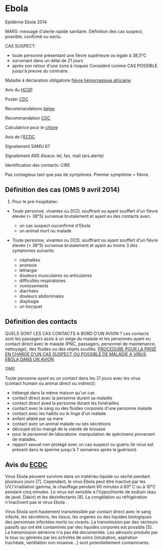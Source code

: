 Ebola
=====

Epidémie Ebola 2014

MARS: message d'alerte rapide sanitaire. Définition des cas suspect, possible, confirmé ou exclu.

CAS SUSPECT: 
- toute personne présentant une fièvre supérieure ou égale à 38,5°C
- survenant dans un délai de 21 jours
- après son retour d'une zone à risques
Considéré comme CAS POSSIBLE jusqu'à preuve du contraire.

Maladie à déclaration obligatoire [fièvre hémorragique africaine](https://www.formulaires.modernisation.gouv.fr/gf/cerfa_12200.do)

Avis du [HCSP](http://www.hcsp.fr/explore.cgi/avisrapportsdomaine?clefr=414)

Poster [CDC](http://www.cdc.gov/HAI/pdfs/ppe/ppeposter1322.pdf)

Recommandations [belge](http://www.health.belgium.be/internet2Prd/groups/public/@public/@shc/documents/ie2divers/19097511_fr.pdf)

Recommandation [CDC](http://emergency.cdc.gov/han/han00364.asp)

Calculatrice pour le [chlore](http://www.aly-abbara.com/utilitaires/calcul%20imc/calculatrice_degre_chlorometrique.html)

Avis de l'[ECDC](http://www.ecdc.europa.eu/en/press/news/_layouts/forms/News_DispForm.aspx?List=8db7286c-fe2d-476c-9133-18ff4cb1b568&ID=1041)

Signalement SAMU 67

Signalement ARS Alsace: tel, fax, mail (ars.alerte)

Identification des contacts: CIRE

Pas contagieux tant que pas de sympômes. Premier symptôme = fièvre.

Définition des cas (OMS 9 avril 2014)
-------------------------------------

1. Pour le pré-hospitalier:

- Toute personne, vivantes ou DCD, souffrant ou ayant souffert d'un fièvre élevée (> 38°5) survenue brutalement et ayant eu des contacts avec:
  - un cas suspect ouconfirmé d'Ebola
  - un animal mort ou malade

- Toute personne, vivantes ou DCD, souffrant ou ayant souffert d'un fièvre élevée (> 38°5) survenue brutalement et ayant au moins 3 des symptomes suivants:
  - céphalées
  - anorexie
  - léthargie
  - douleurs musculaires ou articulaires
  - difficultés respiratoires
  - vomissements
  - diarrhées
  - douleurs abdominales
  - disphagie
  - un hocquet

Définition des contacts
------------------------

QUELS SONT LES CAS CONTACTS A BORD D’UN AVION ?
Les contacts sont les passagers assis à un siège du malade et les personnes ayant eu contact direct avec le
malade (PNC, passagers, personnel de maintenance, nettoyage), des fluides ou des objets souillés.
[PROCEDURE POUR LA PRISE EN CHARGE D’UN CAS SUSPECT OU
POSSIBLE DE MALADIE A VIRUS EBOLA DANS UN AVION]()

OMS

Toute personne ayant eu un contact dans les 21 jours avec les virus (contact humain ou animal direct ou indirect):
- hébergé dans la même maison qu'un cas
- contact direct avec la personne durant sa maladie
- contact direct aved la personne durant les funérailles
- contact avec le sang ou des fluides corporels d'une personne malade
- contact avec les habits ou le linge d'un malade
- enfant allaité par sa mère
- contact avec un animal malade ou ses sécrétions
- découpé et/ou mangé de la viande de brousse
- pour le personnel de laboratoire: manipulation de spécimens provenant de malades.
- rapport sexuel non protégé avec un cas suspect ou guéris (le virus est présent dans le sperme jusqu'à 7 semaines après la guérison).

Avis du [ECDC](http://www.ecdc.europa.eu/en/publications/Publications/ebola-outbreak-west-africa-1-august-2014.pdf)
------------------------------------------------------------------------------------------------------------------


Virus Ebola peuvent survivre dans un matériau liquide ou séché pendant plusieurs jours [7]. Cependant, le virus Ebola peut être
inactivé par les UV,l'irradiation gamma, le chauffage pendant 60 minutes à 60° C ou à 10°C pendant cinq minutes. Le
virus est sensible à l'hypochlorite de sodium (eau de javel, Dakin) et les désinfectants [8]. La congélation ou réfrigération n'inactivent  pas le virus Ebola .

Virus Ebola sont hautement transmissible par contact direct avec le sang infecté, les sécrétions, les tissus, les organes ou des liquides biologiques des personnes infectées morts ou vivants.
La transmission par des vecteurs passifs qui ont été contaminés par des liquides corporels est possible [5].
La transmission aérienne n'a pas été documentée. Les aérosols produits par la toux ou générés par les activités de soins (intubation, aspiration trachéale, ventilation non invasive...) sont potentiellement contaminants.